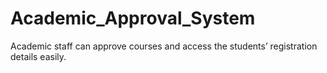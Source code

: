 # Academic_Approval_System
Academic staff can approve courses and access the students’ registration details easily.
